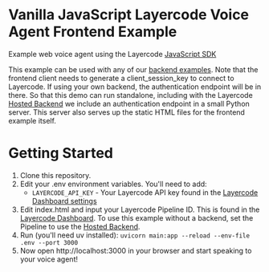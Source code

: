 # Vanilla JavaScript Layercode Voice Agent Frontend Example

Example web voice agent using the Layercode [JavaScript SDK](https://github.com/layercodedev/layercode-js-sdk)

This example can be used with any of our [backend examples](https://docs.layercode.com/backend-guides/connect-backend). Note that the frontend client needs to generate a client_session_key to connect to Layercode. If using your own backend, the authentication endpoint will be in there. So that this demo can run standalone, including with the Layercode [Hosted Backend](https://docs.layercode.com/backend-guides/hosted-backend) we include an authentication endpoint in a small Python server. This server also serves up the static HTML files for the frontend example itself.

# Getting Started

1. Clone this repository.
2. Edit your .env environment variables. You'll need to add:
   - `LAYERCODE_API_KEY` - Your Layercode API key found in the [Layercode Dashboard settings](https://dash.layercode.com/settings)
3. Edit index.html and input your Layercode Pipeline ID. This is found in the [Layercode Dashboard](https://dash.layercode.com). To use this example without a backend, set the Pipeline to use the [Hosted Backend](https://docs.layercode.com/backend-guides/hosted-backend).
3. Run (you'll need uv installed): `uvicorn main:app --reload --env-file .env --port 3000`
7. Now open http://localhost:3000 in your browser and start speaking to your voice agent!
